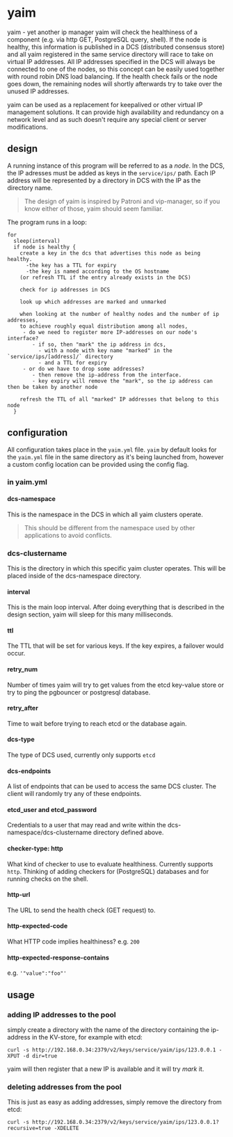 # yaim
yaim - yet another ip manager
yaim will check the healthiness of a component (e.g. via http GET, PostgreSQL query, shell).
If the node is healthy, this information is published in a DCS (distributed consensus store) and all yaim registered in the same service directory will race to take on virtual IP addresses.
All IP addresses specified in the DCS will always be connected to one of the nodes, so this concept can be easily used together with round robin DNS load balancing.
If the health check fails or the node goes down, the remaining nodes will shortly afterwards try to take over the unused IP addresses.

yaim can be used as a replacement for keepalived or other virtual IP management solutions.
It can provide high availability and redundancy on a network level and as such doesn't require any special client or server modifications.

## design
A running instance of this program will be referred to as a _node_.
In the DCS, the IP adresses must be added as keys in the `service/ips/` path.
Each IP address will be represented by a directory in DCS with the IP as the directory name. 

> The design of yaim is inspired by Patroni and vip-manager, so if you know either of those, yaim should seem familiar.

The program runs in a loop:
```
for
  sleep(interval)
  if node is healthy {
    create a key in the dcs that advertises this node as being healthy.
      -the key has a TTL for expiry
      -the key is named according to the OS hostname
    (or refresh TTL if the entry already exists in the DCS) 
    
    check for ip addresses in DCS
    
    look up which addresses are marked and unmarked
    
    when looking at the number of healthy nodes and the number of ip addresses,
    to achieve roughly equal distribution among all nodes,
     - do we need to register more IP-addresses on our node's interface?
        - if so, then "mark" the ip address in dcs,
          - with a node with key name "marked" in the `service/ips/[address]/` directory
          - and a TTL for expiry
     - or do we have to drop some addresses?
        - then remove the ip-address from the interface.
        - key expiry will remove the "mark", so the ip address can then be taken by another node
    
    refresh the TTL of all "marked" IP addresses that belong to this node
  }
```

## configuration

All configuration takes place in the `yaim.yml` file. `yaim` by default looks for the `yaim.yml` file in the same directory as it's being launched from, however a custom config location can be provided using the config flag.

### in yaim.yml
#### dcs-namespace
This is the namespace in the DCS in which all yaim clusters operate.
> This should be different from the namespace used by other applications to avoid conflicts.

### dcs-clustername
This is the directory in which this specific yaim cluster operates. This will be placed inside of the dcs-namespace directory.

#### interval
This is the main loop interval. After doing everything that is described in the design section, yaim will sleep for this many milliseconds.

#### ttl
The TTL that will be set for various keys. If the key expires, a failover would occur.

#### retry_num
Number of times yaim will try to get values from the etcd key-value store or try to ping the pgbouncer or postgresql database.
#### retry_after
Time to wait before trying to reach etcd or the database again.

#### dcs-type
The type of DCS used, currently only supports `etcd`

#### dcs-endpoints
A list of endpoints that can be used to access the same DCS cluster. The client will randomly try any of these endpoints.

#### etcd_user and etcd_password
Credentials to a user that may read and write within the dcs-namespace/dcs-clustername directory defined above.

#### checker-type: http
What kind of checker to use to evaluate healthiness.
Currently supports `http`.
Thinking of adding checkers for (PostgreSQL) databases and for running checks on the shell.

#### http-url
The URL to send the health check (GET request) to.

#### http-expected-code
What HTTP code implies healthiness? e.g. `200`

#### http-expected-response-contains
e.g. `'"value":"foo"'`


## usage

### adding IP addresses to the pool
simply create a directory with the name of the directory containing the ip-address in the KV-store, for example with etcd:
```
curl -s http://192.168.0.34:2379/v2/keys/service/yaim/ips/123.0.0.1 -XPUT -d dir=true
```
yaim will then register that a new IP is available and it will try _mark_ it.

### deleting addresses from the pool
This is just as easy as adding addresses, simply remove the directory from etcd:

```
curl -s http://192.168.0.34:2379/v2/keys/service/yaim/ips/123.0.0.1?recursive=true -XDELETE
```